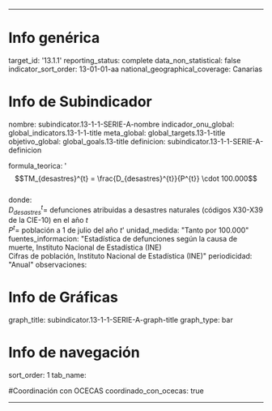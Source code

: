 ---

# Info genérica
target_id: '13.1.1'
reporting_status: complete
data_non_statistical: false
indicator_sort_order: 13-01-01-aa
national_geographical_coverage: Canarias

# Info de Subindicador
nombre: subindicator.13-1-1-SERIE-A-nombre
indicador_onu_global: global_indicators.13-1-1-title
meta_global: global_targets.13-1-title
objetivo_global: global_goals.13-title
definicion: subindicator.13-1-1-SERIE-A-definicion

formula_teorica: '$$TM_{desastres}^{t} = \frac{D_{desastres}^{t}}{P^{t}} \cdot 100.000$$ <br>
donde: <br>
$D_{desastres}^{t} =$ defunciones atribuidas a desastres naturales (códigos X30-X39 de la CIE-10) en el año $t$ <br>
$P^{t} =$ población a 1 de julio del año $t$'
unidad_medida: "Tanto por 100.000"
fuentes_informacion: "Estadística de defunciones según la causa de muerte, Instituto Nacional de Estadística (INE)<br>
Cifras de población, Instituto Nacional de Estadística (INE)"
periodicidad: "Anual"
observaciones: 

# Info de Gráficas
graph_title: subindicator.13-1-1-SERIE-A-graph-title
graph_type: bar

# Info de navegación
sort_order: 1
tab_name:

#Coordinación con OCECAS
coordinado_con_ocecas: true

---